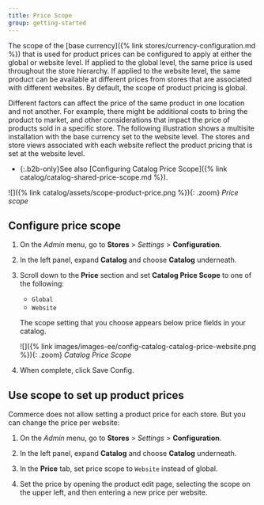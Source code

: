```yaml
---
title: Price Scope
group: getting-started
---
```


The scope of the [base currency]({% link stores/currency-configuration.md %}) that is used for product prices can be configured to apply at either the global or website level. If applied to  the global level, the same price is used throughout the store hierarchy. If applied to the website level, the same product can be available at different prices from stores that are associated with different websites. By default, the scope of product pricing is global.

Different factors can affect the price of the same product in one location and not another. For example, there might be additional costs to bring the product to market, and other considerations that impact the price of products sold in a specific store. The following illustration shows a multisite installation with the base currency set to the website level. The stores and store views associated with each website reflect the product pricing that is set at the website level.

- {:.b2b-only}See also [Configuring Catalog Price Scope]({% link catalog/catalog-shared-price-scope.md %}).

![]({% link catalog/assets/scope-product-price.png %}){: .zoom}
_Price scope_

## Configure price scope

1. On the _Admin_ menu, go to **Stores** > _Settings_ > **Configuration**.

1. In the left panel, expand **Catalog** and choose **Catalog** underneath.

1. Scroll down to the **Price** section and set **Catalog Price Scope** to one of the following:

   - `Global`
   - `Website`

   The scope setting that you choose appears below price fields in your catalog.

   ![]({% link images/images-ee/config-catalog-catalog-price-website.png %}){: .zoom}
   *Catalog Price Scope*

1. When complete, click <span class="btn">Save Config</span>.

## Use scope to set up product prices

Commerce does not allow setting a product price for each store. But you can change the price per website:

1. On the _Admin_ menu, go to **Stores** > _Settings_ > **Configuration**.

1. In the left panel, expand **Catalog** and choose **Catalog** underneath.

1. In the **Price** tab, set price scope to `Website` instead of global.

1. Set the price by opening the product edit page, selecting the scope on the upper left, and then entering a new price per website.
